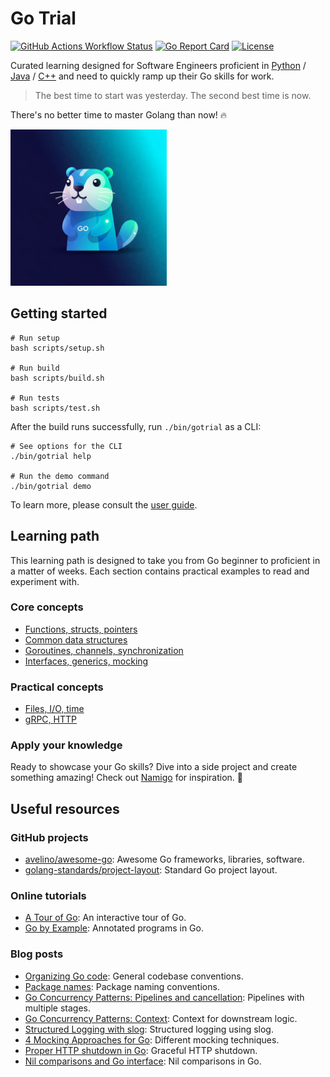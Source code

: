 # Go Trial

[![GitHub Actions Workflow Status](https://img.shields.io/github/actions/workflow/status/huangsam/go-trial/ci.yml)](https://github.com/huangsam/go-trial/actions)
[![Go Report Card](https://goreportcard.com/badge/github.com/huangsam/go-trial)](https://goreportcard.com/report/github.com/huangsam/go-trial)
[![License](https://img.shields.io/github/license/huangsam/go-trial)](https://github.com/huangsam/go-trial/blob/main/LICENSE)

Curated learning designed for Software Engineers proficient in [Python] / [Java] / [C++]
and need to quickly ramp up their Go skills for work.

> The best time to start was yesterday. The second best time is now.

There's no better time to master Golang than now! 🔥

<img src="images/gopher.jpeg" alt="Gopher" width="250px" />

## Getting started

```shell
# Run setup
bash scripts/setup.sh

# Run build
bash scripts/build.sh

# Run tests
bash scripts/test.sh
```

After the build runs successfully, run `./bin/gotrial` as a CLI:

```shell
# See options for the CLI
./bin/gotrial help

# Run the demo command
./bin/gotrial demo
```

To learn more, please consult the [user guide](USERGUIDE.md).

## Learning path

This learning path is designed to take you from Go beginner to proficient
in a matter of weeks. Each section contains practical examples to read
and experiment with.

### Core concepts

- [Functions, structs, pointers](lessons/basicintro/)
- [Common data structures](lessons/datastructure/)
- [Goroutines, channels, synchronization](lessons/concurrency/)
- [Interfaces, generics, mocking](lessons/abstraction/)

### Practical concepts

- [Files, I/O, time](lessons/realworld/)
- [gRPC, HTTP](lessons/endpoint/)

### Apply your knowledge

Ready to showcase your Go skills? Dive into a side project and create something amazing!
Check out [Namigo](https://github.com/huangsam/namigo) for inspiration. 🚀

## Useful resources

### GitHub projects

- [avelino/awesome-go](https://github.com/avelino/awesome-go): Awesome Go frameworks, libraries, software.
- [golang-standards/project-layout](https://github.com/golang-standards/project-layout): Standard Go project layout.

### Online tutorials

- [A Tour of Go](https://go.dev/tour/list): An interactive tour of Go.
- [Go by Example](https://gobyexample.com): Annotated programs in Go.

### Blog posts

- [Organizing Go code](https://go.dev/blog/organizing-go-code): General codebase conventions.
- [Package names](https://go.dev/blog/package-names): Package naming conventions.
- [Go Concurrency Patterns: Pipelines and cancellation](https://go.dev/blog/pipelines): Pipelines with multiple stages.
- [Go Concurrency Patterns: Context](https://go.dev/blog/context): Context for downstream logic.
- [Structured Logging with slog](https://go.dev/blog/slog): Structured logging using slog.
- [4 Mocking Approaches for Go](https://www.twilio.com/en-us/blog/4-mocking-approaches-go): Different mocking techniques.
- [Proper HTTP shutdown in Go](https://dev.to/mokiat/proper-http-shutdown-in-go-3fji): Graceful HTTP shutdown.
- [Nil comparisons and Go interface](https://rednafi.com/go/nil_interface_comparison/): Nil comparisons in Go.

[Python]: https://github.com/huangsam/ultimate-python
[Java]: https://github.com/huangsam/java-trial
[C++]: https://github.com/huangsam/cpp-trial
